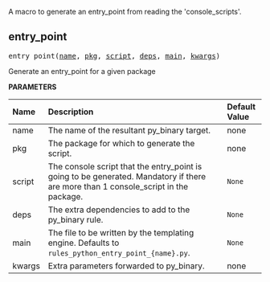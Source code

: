 <!-- Generated with Stardoc: http://skydoc.bazel.build -->


A macro to generate an entry_point from reading the 'console_scripts'.


<a id="entry_point"></a>

## entry_point

<pre>
entry_point(<a href="#entry_point-name">name</a>, <a href="#entry_point-pkg">pkg</a>, <a href="#entry_point-script">script</a>, <a href="#entry_point-deps">deps</a>, <a href="#entry_point-main">main</a>, <a href="#entry_point-kwargs">kwargs</a>)
</pre>

Generate an entry_point for a given package

**PARAMETERS**


| Name  | Description | Default Value |
| :------------- | :------------- | :------------- |
| <a id="entry_point-name"></a>name |  The name of the resultant py_binary target.   |  none |
| <a id="entry_point-pkg"></a>pkg |  The package for which to generate the script.   |  none |
| <a id="entry_point-script"></a>script |  The console script that the entry_point is going to be generated. Mandatory if there are more than 1 console_script in the package.   |  <code>None</code> |
| <a id="entry_point-deps"></a>deps |  The extra dependencies to add to the py_binary rule.   |  <code>None</code> |
| <a id="entry_point-main"></a>main |  The file to be written by the templating engine. Defaults to <code>rules_python_entry_point_{name}.py</code>.   |  <code>None</code> |
| <a id="entry_point-kwargs"></a>kwargs |  Extra parameters forwarded to py_binary.   |  none |


